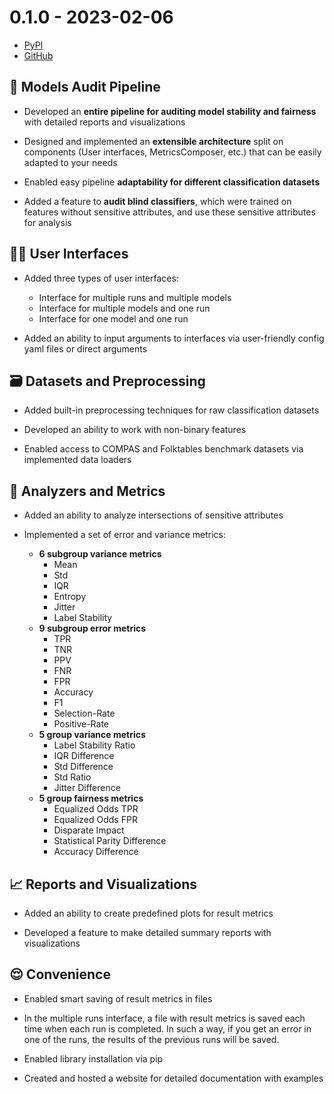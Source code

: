 # 0.1.0 - 2023-02-06

- [PyPI](https://pypi.org/project/virny/0.1.1/)
- [GitHub](https://github.com/DataResponsibly/Virny/releases/tag/0.1.0)


## 🚀 Models Audit Pipeline

* Developed an **entire pipeline for auditing model stability and fairness** with detailed reports and visualizations

* Designed and implemented an **extensible architecture** split on components (User interfaces, MetricsComposer, etc.) that can be easily adapted to your needs

* Enabled easy pipeline **adaptability for different classification datasets**

* Added a feature to **audit blind classifiers**, which were trained on features without sensitive attributes, and use these sensitive attributes for analysis


## 👩‍💻 User Interfaces

* Added three types of user interfaces:
    * Interface for multiple runs and multiple models
    * Interface for multiple models and one run
    * Interface for one model and one run

* Added an ability to input arguments to interfaces via user-friendly config yaml files or direct arguments


## 🗃 Datasets and Preprocessing

* Added built-in preprocessing techniques for raw classification datasets

* Developed an ability to work with non-binary features

* Enabled access to COMPAS and Folktables benchmark datasets via implemented data loaders


## 💠 Analyzers and Metrics

* Added an ability to analyze intersections of sensitive attributes

* Implemented a set of error and variance metrics:

    * **6 subgroup variance metrics**
        * Mean
        * Std
        * IQR
        * Entropy
        * Jitter
        * Label Stability
    * **9 subgroup error metrics**
        * TPR
        * TNR
        * PPV
        * FNR
        * FPR
        * Accuracy
        * F1
        * Selection-Rate
        * Positive-Rate
    * **5 group variance metrics**
        * Label Stability Ratio
        * IQR Difference
        * Std Difference
        * Std Ratio
        * Jitter Difference
    * **5 group fairness metrics**
        * Equalized Odds TPR
        * Equalized Odds FPR
        * Disparate Impact
        * Statistical Parity Difference
        * Accuracy Difference


## 📈 Reports and Visualizations

* Added an ability to create predefined plots for result metrics

* Developed a feature to make detailed summary reports with visualizations


## 😌 Convenience

* Enabled smart saving of result metrics in files

* In the multiple runs interface, a file with result metrics is saved each time when each run is completed. In such a way, if you get an error in one of the runs, the results of the previous runs will be saved.

* Enabled library installation via pip

* Created and hosted a website for detailed documentation with examples
